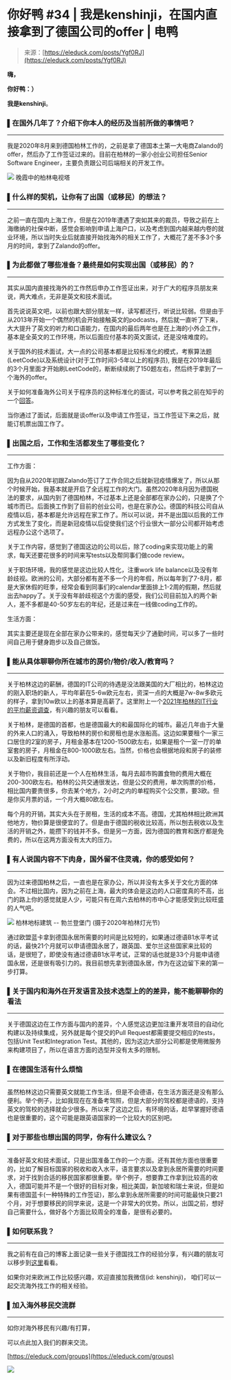 <!--yml
category: 访谈
date: 2022-06-28 10:38:10
-->

# 你好鸭 #34 | 我是kenshinji，在国内直接拿到了德国公司的offer | 电鸭

> 来源：[https://eleduck.com/posts/Ygf0RJ](https://eleduck.com/posts/Ygf0RJ)

**嗨，**

**你好鸭：）**

**我是kenshinji**。

### ▌在国外几年了？介绍下你本人的经历及当前所做的事情吧？

* * *

我是2020年8月来到德国柏林工作的，之前是拿了德国本土第一大电商Zalando的offer，然后办了工作签证过来的。目前在柏林的一家小创业公司担任Senior Software Engineer，主要负责跟公司后端相关的开发工作。

[![](img/c9157ccc901b2e479b501cc68182cdb5.png)](https://duckfiles.oss-cn-qingdao.aliyuncs.com/eleduck/image/7e804e81-98d2-4acc-a8a7-a13180079979.png)
晚霞中的柏林电视塔

### ▌什么样的契机，让你有了出国（或移民）的想法？

* * *

之前一直在国内上海工作，但是在2019年遭遇了突如其来的裁员，导致之前在上海缴纳的社保中断，感觉会影响到申请上海户口，以及考虑到国内越来越内卷的就业环境，所以当时失业后就直接开始找海外的相关工作了，大概花了差不多3个多月的时间，拿到了Zalando的offer。

### ▌为此都做了哪些准备？最终是如何实现出国（或移民）的？

* * *

其实从国内直接找海外的工作然后申办工作签证出来，对于广大的程序员朋友来说，两大难点，无非是英文和技术面试。

首先说说英文吧，以前也跟大部分朋友一样，读写都还行，听说比较弱。但是由于从2013年开始一个偶然的机会开始接触英文的podcasts，然后就一直听了下来，大大提升了英文的听力和口语能力，在国内的最后两年也是在上海的小外企工作，基本是全英文的工作环境，所以后面应付基本的英文面试，还是没啥难度的。

关于国外的技术面试，大一点的公司基本都是比较标准化的模式，考察算法题(LeetCode)以及系统设计(对于工作时间3-5年以上的程序员), 我是在2019年最后的3个月里面才开始刷LeetCode的，断断续续刷了150题左右，然后终于拿到了一个海外的offer。

关于如何准备海外公司关于程序员的这种标准化的面试，可以参考我之前在知乎的一个[回答](https://www.zhihu.com/question/23921846/answer/1325705210)。

当你通过了面试，后面就是谈offer以及申请工作签证，当工作签证下来之后，就能订机票出国工作了。

### ▌出国之后，工作和生活都发生了哪些变化？

* * *

工作方面：

因为自从2020年初跟Zalando签订了工作合同之后就新冠疫情爆发了，所以从那个时候开始，我基本就是开启了全远程工作的大门。虽然2020年8月因为德国税法的要求，从国内到了德国柏林，不过基本上还是全部都在家办公的，只是换了个城市而已。后面换工作到了目前的创业公司，也是在家办公。德国的科技公司自从疫情以后，基本都是允许远程在家工作了。所以可以说，并不是出国以后我的工作方式发生了变化，而是新冠疫情以后促使我们这个行业很大一部分公司都开始考虑远程办公这个选项了。

关于工作内容，感觉到了德国这边的公司以后，除了coding来实现功能上的需求，每天还要花很多的时间来写tests以及帮同事们做code review。

关于职场环境，我的感觉是这边比较人性化，注重work life balance以及没有年龄歧视。欧洲的公司，大部分都有差不多一个月的年假，所以每年到了7-8月，都是大家休假的旺季，经常会看到同事们的calendar里面排上1-2周的假期，然后就出去happy了。关于没有年龄歧视这个方面的感受，我们公司目前加入的两个新人，差不多都是40-50岁左右的年纪，还是过来在一线做coding工作的。

生活方面：

其实主要还是现在全部在家办公带来的，感觉每天少了通勤时间，可以多了一些时间自己用于健身跑步以及自己做饭。

### ▌能从具体聊聊你所在城市的房价/物价/收入/教育吗？

* * *

关于柏林这边的薪酬，德国的IT公司的待遇是没法跟美国的大厂相比的，柏林这边的刚入职场的新人，平均年薪在5-6w欧元左右，资深一点的大概是7w-8w多欧元的样子，拿到10w欧以上的基本算是高薪了。这里附上一个[2021年柏林的IT行业的平均薪资调查](https://cult.honeypot.io/developer-salary-report-2021/developer-salaries-germany-2021)，有兴趣的朋友可以看看。

关于柏林，是德国的首都，也是德国最大的和最国际化的城市。最近几年由于大量的外来人口的涌入，导致柏林的房价和房租也是水涨船高。这边如果要租个一家三口居住的2室的房子，月租金基本在1200-1500欧左右，如果是租个一室一厅的单室套的房子，月租金在800-1000欧左右。当然，价格也会根据地段和房子的装修以及新旧程度有所浮动。

关于物价，我目前还是一个人在柏林生活，每月去超市购置食物的费用大概在200-300欧左右。柏林的公共交通很发达，但是公交的费用，单次购票的价格，相比国内要贵很多，你去某个地方，2小时之内的单程购买个公交票，要3欧。但是你买月票的话，一个月大概80欧左右。

每个月的开销，其实大头在于房租，生活的成本不高。德国，尤其柏林相比欧洲其他地方，物价算是很便宜的了。但是由于德国的税收比较高，所以刨去税收以及生活的开销之外，能攒下的钱并不多。但是另一方面，因为德国的教育和医疗都是免费的，所以在这两方面没有太大的压力。

### ▌有人说国内容不下肉身，国外留不住灵魂，你的感受如何？

* * *

因为过来德国柏林之后，一直也是在家办公，所以并没有太多关于文化方面的体会。不过相比国内，因为之前在上海，最大的体会是这边的人口密度真的不高，出门的路上你的感觉就是人少，可能只有在周六去柏林的市中心才能感受到比较旺盛的人气吧。

[![](img/debb1a12eec7f2f45387903e45abd0c4.png)](https://duckfiles.oss-cn-qingdao.aliyuncs.com/eleduck/image/9681d7ab-f8ad-47a8-9bdc-12609fc83e3c.png)
柏林地标建筑 -- 勃兰登堡门 (摄于2020年柏林灯光节)

通过欧盟蓝卡拿到德国永居所需要的时间是比较短的，如果通过德语B1水平考试的话，最快21个月就可以申请德国永居了，跟英国、爱尔兰这些国家来比较的话，是很短了，即使没有通过德语B1水平考试，正常的话也就是33个月能申请德国永居，还是很有吸引力的。我目前想先拿到德国永居，作为在这边留下来的第一步打算。

### ▌关于国内和海外在开发语言及技术选型上的的差异，能不能聊聊你的看法

* * *

关于德国这边在工作方面与国内的差异，个人感觉这边更加注重开发项目的自动化构建以及持续集成，另外就是每个提交的Pull Request都需要提交相应的tests，包括Unit Test和Integration Test。其他的，因为这边大部分公司都是使用微服务来构建项目了，所以在语言方面的选型并没有太多的限制。

### ▌在德国生活有什么烦恼

* * *

虽然柏林这边只需要英文就能工作生活，但是不会德语，在生活方面还是没有那么便利。举个例子，比如我现在在准备考驾照，但是大部分的驾校都是德语的，支持英文的驾校的选择就会少很多。所以来了这边之后，有环境的话，趁早掌握好德语也是很重要的，这个可能是跟英语国家的一个比较大的区别吧。

### ▌对于那些也想出国的同学，你有什么建议么？

* * *

准备好英文和技术面试，只是出国准备工作的一个方面。还有其他方面也很重要的，比如了解目标国家的税收和收入水平，语言要求以及拿到永居所需要的时间要求，对于找到合适的移民国家都很重要。举个例子，想要靠工作拿到比较高的收入，德国可能并不是一个很好的目标对象，相比美国，新加坡和瑞士来说，但是如果有德国蓝卡(一种特殊的工作签证)，那么拿到永居所需要的时间可能最快只要21个月，对于想要移民的同学来说，这是一个非常大的优势。所以，出国之前，想好自己需要什么，做好各个方面比较周全的准备，是很有必要的。

### ▌如何联系我？

* * *

我之前有在自己的博客上面记录一些关于德国找工作的经验分享，有兴趣的朋友可以移步到[这里](https://kenshinji.me/)看看。

如果你对来欧洲工作比较感兴趣，欢迎直接加我微信(id: kenshinji)， 咱们可以一起交流海外找工作的相关经验。

### ▌加入海外移民交流群

* * *

如你对海外移民有兴趣/有打算，

可以点此加入我们的群来交流。

[https://eleduck.com/groups](https://eleduck.com/groups)

[![](img/4c9b1c45b900ada87ec2fd8084029a9d.png)](https://duckfiles.oss-cn-qingdao.aliyuncs.com/eleduck/image/896b67cf-ceac-42fb-8bc0-596f1ac2ce9a.png)
